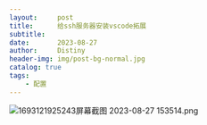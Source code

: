 ```yaml
---
layout:     post
title:      给ssh服务器安装vscode拓展
subtitle:   
date:       2023-08-27
author:     Distiny
header-img: img/post-bg-normal.jpg
catalog: true
tags:
    - 配置
---
```


![1693121925243屏幕截图 2023-08-27 153514.png](https://fastly.jsdelivr.net/gh/distiny-cool/pictures@main/images/1693121925243%E5%B1%8F%E5%B9%95%E6%88%AA%E5%9B%BE%202023-08-27%20153514.png)
